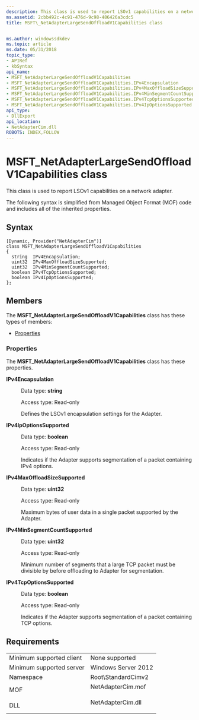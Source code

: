 ```yaml
---
description: This class is used to report LSOv1 capabilities on a network adapter.
ms.assetid: 2cbb492c-4c91-476d-9c98-486426a3cdc5
title: MSFT\_NetAdapterLargeSendOffloadV1Capabilities class


ms.author: windowssdkdev
ms.topic: article
ms.date: 05/31/2018
topic_type: 
- APIRef
- kbSyntax
api_name: 
- MSFT_NetAdapterLargeSendOffloadV1Capabilities
- MSFT_NetAdapterLargeSendOffloadV1Capabilities.IPv4Encapsulation
- MSFT_NetAdapterLargeSendOffloadV1Capabilities.IPv4MaxOffloadSizeSupported
- MSFT_NetAdapterLargeSendOffloadV1Capabilities.IPv4MinSegmentCountSupported
- MSFT_NetAdapterLargeSendOffloadV1Capabilities.IPv4TcpOptionsSupported
- MSFT_NetAdapterLargeSendOffloadV1Capabilities.IPv4IpOptionsSupported
api_type: 
- DllExport
api_location: 
- NetAdapterCim.dll
ROBOTS: INDEX,FOLLOW
---
```


# MSFT\_NetAdapterLargeSendOffloadV1Capabilities class

This class is used to report LSOv1 capabilities on a network adapter.

The following syntax is simplified from Managed Object Format (MOF) code and includes all of the inherited properties.

## Syntax

``` syntax
[Dynamic, Provider("NetAdapterCim")]
class MSFT_NetAdapterLargeSendOffloadV1Capabilities
{
  string  IPv4Encapsulation;
  uint32  IPv4MaxOffloadSizeSupported;
  uint32  IPv4MinSegmentCountSupported;
  boolean IPv4TcpOptionsSupported;
  boolean IPv4IpOptionsSupported;
};
```

## Members

The **MSFT\_NetAdapterLargeSendOffloadV1Capabilities** class has these types of members:

-   [Properties](#properties)

### Properties

The **MSFT\_NetAdapterLargeSendOffloadV1Capabilities** class has these properties.

<dl> <dt>

**IPv4Encapsulation**
</dt> <dd> <dl> <dt>

Data type: **string**
</dt> <dt>

Access type: Read-only
</dt> </dl>

Defines the LSOv1 encapsulation settings for the Adapter.

</dd> <dt>

**IPv4IpOptionsSupported**
</dt> <dd> <dl> <dt>

Data type: **boolean**
</dt> <dt>

Access type: Read-only
</dt> </dl>

Indicates if the Adapter supports segmentation of a packet containing IPv4 options.

</dd> <dt>

**IPv4MaxOffloadSizeSupported**
</dt> <dd> <dl> <dt>

Data type: **uint32**
</dt> <dt>

Access type: Read-only
</dt> </dl>

Maximum bytes of user data in a single packet supported by the Adapter.

</dd> <dt>

**IPv4MinSegmentCountSupported**
</dt> <dd> <dl> <dt>

Data type: **uint32**
</dt> <dt>

Access type: Read-only
</dt> </dl>

Minimum number of segments that a large TCP packet must be divisible by before offloading to Adapter for segmentation.

</dd> <dt>

**IPv4TcpOptionsSupported**
</dt> <dd> <dl> <dt>

Data type: **boolean**
</dt> <dt>

Access type: Read-only
</dt> </dl>

Indicates if the Adapter supports segmentation of a packet containing TCP options.

</dd> </dl>

## Requirements



|                                     |                                                                                              |
|-------------------------------------|----------------------------------------------------------------------------------------------|
| Minimum supported client<br/> | None supported<br/>                                                                    |
| Minimum supported server<br/> | Windows Server 2012<br/>                                                               |
| Namespace<br/>                | Root\\StandardCimv2<br/>                                                               |
| MOF<br/>                      | <dl> <dt>NetAdapterCim.mof</dt> </dl> |
| DLL<br/>                      | <dl> <dt>NetAdapterCim.dll</dt> </dl> |



 

 




